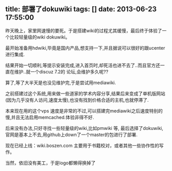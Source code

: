 title: 部署了dokuwiki
tags: []
date: 2013-06-23 17:55:00
---

昨天晚上，家里网速慢的要死。于是搭建wiki的过程尤其缓慢，最后终于体验了一个比较轻量级的wiki dokuwiki。

最开始准备用hdwiki,毕竟是国内产品,想支持一下,并且据说可以很好的跟ucenter进行集成.

结果开始一切顺利,等提示安装完成,进入首页时,却死活也进不去了..而且官方还一直在维护..就一个discuz 7.2的 论坛,会维护多久呢??

算了,等了大半天是也没见维护完,于是尝试用mediawiki.

之前搭建过这个系统,用来做一些道家的学术内容分享,结果后来变成了单机版网站(因为几乎没有人访问,速度太慢),也没有找到价格合适的主机,也就停滞了.
<!--more-->
本来现在用的这个vps 速度是非常的不过,可以搭建完mediawiki之后速度特别的慢,并且无法启用memcached.体验非得不好.

后来没有办法,只好寻找一些轻量级的wiki,比如pmwiki 等, 最后选择了dokuwiki,官网是基本上不去,用github上down了一个master的包进行了部署.

现在已经上线：wiki.boszen.com  主要用于书籍校对，或者其他一些协作性的写作。

当然，依旧没有美工，于是logo都懒得换掉了